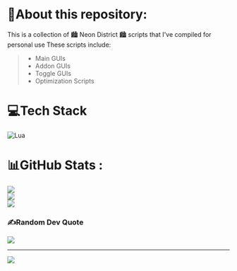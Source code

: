 # 💫About this repository:
This is a collection of 🏙 Neon District 🏙 scripts that I've compiled for personal use
These scripts include: 
> - Main GUIs
> - Addon GUIs
> - Toggle GUIs
> - Optimization Scripts

# 💻Tech Stack
![Lua](https://img.shields.io/badge/lua-%232C2D72.svg?style=for-the-badge&logo=lua&logoColor=white)
# 📊GitHub Stats :
![](https://github-readme-stats.vercel.app/api?username=ManticoreV101&theme=tokyonight&hide_border=true&include_all_commits=true&count_private=false)<br/>
![](https://github-readme-streak-stats.herokuapp.com/?user=ManticoreV101&theme=tokyonight&hide_border=true)<br/>
![](https://github-readme-stats.vercel.app/api/top-langs/?username=ManticoreV101&theme=tokyonight&hide_border=true&include_all_commits=true&count_private=false&layout=compact)

### ✍️Random Dev Quote
![](https://quotes-github-readme.vercel.app/api?type=horizontal&theme=tokyonight)

---
[![](https://visitcount.itsvg.in/api?id=ManticoreV101&icon=5&color=11)](https://visitcount.itsvg.in)
